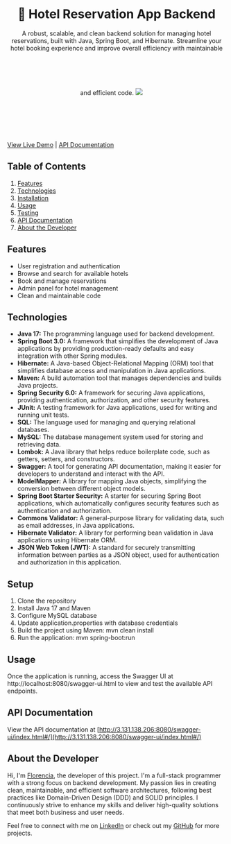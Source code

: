 <h1 align="center">
🏨 Hotel Reservation App Backend 
</h1>

<p align="center">
A robust, scalable, and clean backend solution for managing hotel reservations, built with Java, Spring Boot, and Hibernate. Streamline your hotel booking experience and improve overall efficiency with maintainable and efficient code.

<img src="https://user-images.githubusercontent.com/106263642/232263815-89525607-681f-4e01-8ca3-5235380b44ad.png"/>
<img align="center" width="0" height="192px" hspace="10"/>

[View Live Demo](http://digital-booking-6.s3-website.us-east-2.amazonaws.com/) |
[API Documentation](http://3.131.138.206:8080/swagger-ui/index.html#/)
</p>

## Table of Contents

1. [Features](#features)
2. [Technologies](#technologies)
3. [Installation](#installation)
4. [Usage](#usage)
5. [Testing](#testing)
6. [API Documentation](#api-documentation)
7. [About the Developer](#about-the-developer)

## Features

- User registration and authentication
- Browse and search for available hotels
- Book and manage reservations
- Admin panel for hotel management
- Clean and maintainable code

## Technologies

- **Java 17:** The programming language used for backend development.
- **Spring Boot 3.0:** A framework that simplifies the development of Java applications by providing production-ready defaults and easy integration with other Spring modules.
- **Hibernate:** A Java-based Object-Relational Mapping (ORM) tool that simplifies database access and manipulation in Java applications.
- **Maven:** A build automation tool that manages dependencies and builds Java projects.
- **Spring Security 6.0:** A framework for securing Java applications, providing authentication, authorization, and other security features.
- **JUnit:** A testing framework for Java applications, used for writing and running unit tests.
- **SQL:** The language used for managing and querying relational databases.
- **MySQL:** The database management system used for storing and retrieving data.
- **Lombok:** A Java library that helps reduce boilerplate code, such as getters, setters, and constructors.
- **Swagger:** A tool for generating API documentation, making it easier for developers to understand and interact with the API.
- **ModelMapper:** A library for mapping Java objects, simplifying the conversion between different object models.
- **Spring Boot Starter Security:** A starter for securing Spring Boot applications, which automatically configures security features such as authentication and authorization.
- **Commons Validator:** A general-purpose library for validating data, such as email addresses, in Java applications.
- **Hibernate Validator:** A library for performing bean validation in Java applications using Hibernate ORM.
- **JSON Web Token (JWT):** A standard for securely transmitting information between parties as a JSON object, used for authentication and authorization in this application.

## Setup
1. Clone the repository
2. Install Java 17 and Maven
3. Configure MySQL database
4. Update application.properties with database credentials
5. Build the project using Maven: mvn clean install
6. Run the application: mvn spring-boot:run

## Usage
Once the application is running, access the Swagger UI at http://localhost:8080/swagger-ui.html to view and test the available API endpoints.

## API Documentation

View the API documentation at [http://3.131.138.206:8080/swagger-ui/index.html#/](http://3.131.138.206:8080/swagger-ui/index.html#/)

## About the Developer

Hi, I'm [Florencia](https://www.linkedin.com/in/florencialecha/), the developer of this project. I'm a full-stack programmer with a strong focus on backend development. My passion lies in creating clean, maintainable, and efficient software architectures, following best practices like Domain-Driven Design (DDD) and SOLID principles. I continuously strive to enhance my skills and deliver high-quality solutions that meet both business and user needs.

Feel free to connect with me on [LinkedIn](https://www.linkedin.com/in/florencialecha/) or check out my [GitHub](https://github.com/florencialecha) for more projects.
